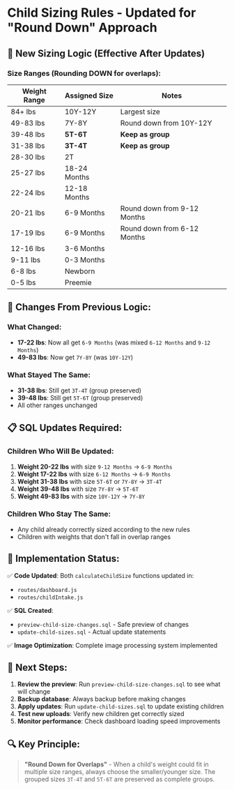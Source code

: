 # Child Sizing Rules - Updated for "Round Down" Approach

## 🎯 **New Sizing Logic (Effective After Updates)**

### **Size Ranges (Rounding DOWN for overlaps):**

| **Weight Range** | **Assigned Size** | **Notes** |
|------------------|-------------------|-----------|
| 84+ lbs | 10Y-12Y | Largest size |
| 49-83 lbs | 7Y-8Y | Round down from 10Y-12Y |
| 39-48 lbs | **5T-6T** | **Keep as group** |
| 31-38 lbs | **3T-4T** | **Keep as group** |
| 28-30 lbs | 2T | |
| 25-27 lbs | 18-24 Months | |
| 22-24 lbs | 12-18 Months | |
| 20-21 lbs | 6-9 Months | Round down from 9-12 Months |
| 17-19 lbs | 6-9 Months | Round down from 6-12 Months |
| 12-16 lbs | 3-6 Months | |
| 9-11 lbs | 0-3 Months | |
| 6-8 lbs | Newborn | |
| 0-5 lbs | Preemie | |

## 🔄 **Changes From Previous Logic:**

### **What Changed:**
- **17-22 lbs**: Now all get `6-9 Months` (was mixed `6-12 Months` and `9-12 Months`)
- **49-83 lbs**: Now get `7Y-8Y` (was `10Y-12Y`)

### **What Stayed The Same:**
- **31-38 lbs**: Still get `3T-4T` (group preserved)
- **39-48 lbs**: Still get `5T-6T` (group preserved)
- All other ranges unchanged

## 📋 **SQL Updates Required:**

### **Children Who Will Be Updated:**
1. **Weight 20-22 lbs** with size `9-12 Months` → `6-9 Months`
2. **Weight 17-22 lbs** with size `6-12 Months` → `6-9 Months`
3. **Weight 31-38 lbs** with size `5T-6T` or `7Y-8Y` → `3T-4T`
4. **Weight 39-48 lbs** with size `7Y-8Y` → `5T-6T`
5. **Weight 49-83 lbs** with size `10Y-12Y` → `7Y-8Y`

### **Children Who Stay The Same:**
- Any child already correctly sized according to the new rules
- Children with weights that don't fall in overlap ranges

## 🚀 **Implementation Status:**

✅ **Code Updated**: Both `calculateChildSize` functions updated in:
- `routes/dashboard.js`
- `routes/childIntake.js`

✅ **SQL Created**: 
- `preview-child-size-changes.sql` - Safe preview of changes
- `update-child-sizes.sql` - Actual update statements

✅ **Image Optimization**: Complete image processing system implemented

## 📝 **Next Steps:**

1. **Review the preview**: Run `preview-child-size-changes.sql` to see what will change
2. **Backup database**: Always backup before making changes
3. **Apply updates**: Run `update-child-sizes.sql` to update existing children
4. **Test new uploads**: Verify new children get correctly sized
5. **Monitor performance**: Check dashboard loading speed improvements

## 🔍 **Key Principle:**

> **"Round Down for Overlaps"** - When a child's weight could fit in multiple size ranges, always choose the smaller/younger size. The grouped sizes `3T-4T` and `5T-6T` are preserved as complete groups.